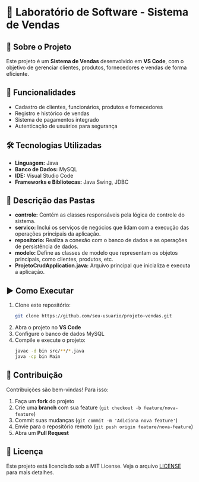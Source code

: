 # 🛒 Laboratório de Software - Sistema de Vendas

## 📌 Sobre o Projeto
Este projeto é um **Sistema de Vendas** desenvolvido em **VS Code**, com o objetivo de gerenciar clientes, produtos, fornecedores e vendas de forma eficiente. 

## 🚀 Funcionalidades
- Cadastro de clientes, funcionários, produtos e fornecedores
- Registro e histórico de vendas
- Sistema de pagamentos integrado
- Autenticação de usuários para segurança

## 🛠️ Tecnologias Utilizadas
- **Linguagem:** Java
- **Banco de Dados:** MySQL
- **IDE:** Visual Studio Code
- **Frameworks e Bibliotecas:** Java Swing, JDBC

## 📂 Descrição das Pastas
- **controle:** Contém as classes responsáveis pela lógica de controle do sistema.
- **servico:** Inclui os serviços de negócios que lidam com a execução das operações principais da aplicação.
- **repositorio:** Realiza a conexão com o banco de dados e as operações de persistência de dados.
- **modelo:** Define as classes de modelo que representam os objetos principais, como clientes, produtos, etc.
- **ProjetoCrudApplication.java:** Arquivo principal que inicializa e executa a aplicação.

## ▶️ Como Executar
1. Clone este repositório:
   ```bash
   git clone https://github.com/seu-usuario/projeto-vendas.git
   ```
2. Abra o projeto no **VS Code**
3. Configure o banco de dados MySQL
4. Compile e execute o projeto:
   ```bash
   javac -d bin src/**/*.java
   java -cp bin Main
   ```

## 📌 Contribuição
Contribuições são bem-vindas! Para isso:
1. Faça um **fork** do projeto
2. Crie uma **branch** com sua feature (`git checkout -b feature/nova-feature`)
3. Commit suas mudanças (`git commit -m 'Adiciona nova feature'`)
4. Envie para o repositório remoto (`git push origin feature/nova-feature`)
5. Abra um **Pull Request**

## 📜 Licença
Este projeto está licenciado sob a MIT License. Veja o arquivo [LICENSE](LICENSE) para mais detalhes.
